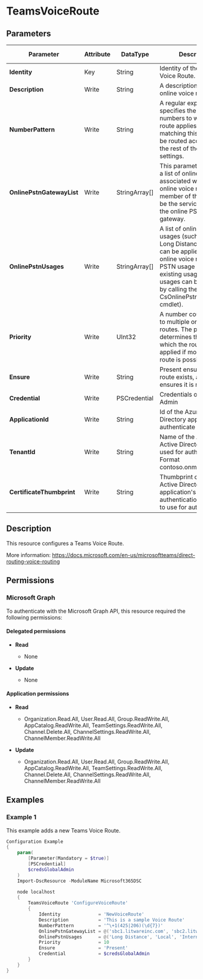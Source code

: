 ﻿# TeamsVoiceRoute

## Parameters

| Parameter | Attribute | DataType | Description | Allowed Values |
| --- | --- | --- | --- | --- |
| **Identity** | Key | String | Identity of the Teams Voice Route. | |
| **Description** | Write | String | A description of what this online voice route is for. | |
| **NumberPattern** | Write | String | A regular expression that specifies the phone numbers to which this route applies. Numbers matching this pattern will be routed according to the rest of the routing settings. | |
| **OnlinePstnGatewayList** | Write | StringArray[] | This parameter contains a list of online gateways associated with this online voice route.  Each member of this list must be the service Identity of the online PSTN gateway. | |
| **OnlinePstnUsages** | Write | StringArray[] | A list of online PSTN usages (such as Local, Long Distance, etc.) that can be applied to this online voice route. The PSTN usage must be an existing usage (PSTN usages can be retrieved by calling the Get-CsOnlinePstnUsage cmdlet). | |
| **Priority** | Write | UInt32 | A number could resolve to multiple online voice routes. The priority determines the order in which the routes will be applied if more than one route is possible. | |
| **Ensure** | Write | String | Present ensures the route exists, absent ensures it is removed. | `Present`, `Absent` |
| **Credential** | Write | PSCredential | Credentials of the Teams Admin | |
| **ApplicationId** | Write | String | Id of the Azure Active Directory application to authenticate with. | |
| **TenantId** | Write | String | Name of the Azure Active Directory tenant used for authentication. Format contoso.onmicrosoft.com | |
| **CertificateThumbprint** | Write | String | Thumbprint of the Azure Active Directory application's authentication certificate to use for authentication. | |


## Description

This resource configures a Teams Voice Route.

More information: https://docs.microsoft.com/en-us/microsoftteams/direct-routing-voice-routing

## Permissions

### Microsoft Graph

To authenticate with the Microsoft Graph API, this resource required the following permissions:

#### Delegated permissions

- **Read**

    - None

- **Update**

    - None

#### Application permissions

- **Read**

    - Organization.Read.All, User.Read.All, Group.ReadWrite.All, AppCatalog.ReadWrite.All, TeamSettings.ReadWrite.All, Channel.Delete.All, ChannelSettings.ReadWrite.All, ChannelMember.ReadWrite.All

- **Update**

    - Organization.Read.All, User.Read.All, Group.ReadWrite.All, AppCatalog.ReadWrite.All, TeamSettings.ReadWrite.All, Channel.Delete.All, ChannelSettings.ReadWrite.All, ChannelMember.ReadWrite.All

## Examples

### Example 1

This example adds a new Teams Voice Route.

```powershell
Configuration Example
{
    param(
        [Parameter(Mandatory = $true)]
        [PSCredential]
        $credsGlobalAdmin
    )
    Import-DscResource -ModuleName Microsoft365DSC

    node localhost
    {
        TeamsVoiceRoute 'ConfigureVoiceRoute'
        {
            Identity              = 'NewVoiceRoute'
            Description           = 'This is a sample Voice Route'
            NumberPattern         = '^\+1(425|206)(\d{7})'
            OnlinePstnGatewayList = @('sbc1.litwareinc.com', 'sbc2.litwareinc.com')
            OnlinePstnUsages      = @('Long Distance', 'Local', 'Internal')
            Priority              = 10
            Ensure                = 'Present'
            Credential            = $credsGlobalAdmin
        }
    }
}
```

